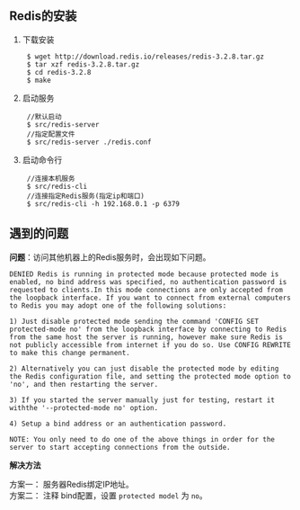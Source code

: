 ## Redis的安装

1. 下载安装

		$ wget http://download.redis.io/releases/redis-3.2.8.tar.gz
		$ tar xzf redis-3.2.8.tar.gz
		$ cd redis-3.2.8
		$ make
2. 启动服务

		//默认启动
		$ src/redis-server
		//指定配置文件
		$ src/redis-server ./redis.conf

3. 启动命令行

		//连接本机服务
		$ src/redis-cli
		//连接指定Redis服务(指定ip和端口)
		$ src/redis-cli -h 192.168.0.1 -p 6379 
		
## 遇到的问题

**问题**：访问其他机器上的Redis服务时，会出现如下问题。

	DENIED Redis is running in protected mode because protected mode is enabled, no bind address was specified, no authentication password is requested to clients.In this mode connections are only accepted from the loopback interface. If you want to connect from external computers to Redis you may adopt one of the following solutions:
 
	1) Just disable protected mode sending the command 'CONFIG SET protected-mode no' from the loopback interface by connecting to Redis from the same host the server is running, however make sure Redis is not publicly accessible from internet if you do so. Use CONFIG REWRITE to make this change permanent.
   
	2) Alternatively you can just disable the protected mode by editing the Redis configuration file, and setting the protected mode option to 'no', and then restarting the server.
   
	3) If you started the server manually just for testing, restart it withthe '--protected-mode no' option.
   
	4) Setup a bind address or an authentication password.

	NOTE: You only need to do one of the above things in order for the server to start accepting connections from the outside.
**解决方法**
	
  方案一： 服务器Redis绑定IP地址。  
  方案二： 注释 bind配置，设置 `protected model` 为 `no`。   
